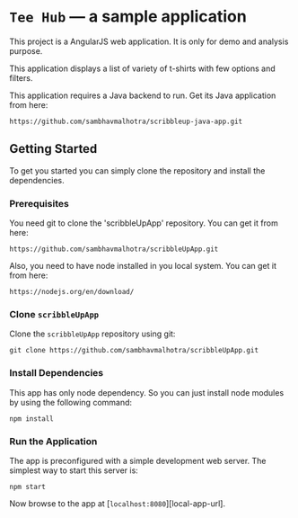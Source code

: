 # `Tee Hub` — a sample application

This project is a AngularJS web application. It is only for demo and analysis purpose.

This application displays a list of variety of t-shirts with few options and filters.

This application requires a Java backend to run.
Get its Java application from here:
```
https://github.com/sambhavmalhotra/scribbleup-java-app.git
```

## Getting Started

To get you started you can simply clone the repository and install the dependencies.

### Prerequisites

You need git to clone the 'scribbleUpApp' repository.
You can get it from here:
```
https://github.com/sambhavmalhotra/scribbleUpApp.git
```

Also, you need to have node installed in you local system.
You can get it from here:
```
https://nodejs.org/en/download/
```

### Clone `scribbleUpApp`

Clone the `scribbleUpApp` repository using git:

```
git clone https://github.com/sambhavmalhotra/scribbleUpApp.git

```

### Install Dependencies

This app has only node dependency. So you can just install node modules by using the following command:

```
npm install
```


### Run the Application

The app is preconfigured with a simple development web server. The simplest way to start
this server is:

```
npm start
```

Now browse to the app at [`localhost:8080`][local-app-url].
